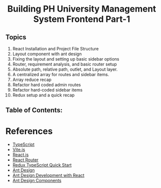 <h1 align='center'>Building PH University Management System Frontend Part-1</h1>

## Topics

1. React Installation and Project File Structure
2. Layout component with ant design
3. Fixing the layout and setting up basic sidebar options
4. Router, requirement analysis, and basic router setup
5. Absolute path, relative path, outlet, and Layout layer.
6. A centralized array for routes and sidebar items.
7. Array reduce recap
8. Refactor hard coded admin routes
9. Refactor hard-coded sidebar items
10. Redux setup and a quick recap

## Table of Contents:

# References

- [TypeScript](https://www.typescriptlang.org/)
- [Vite.js](https://vitejs.dev/)
- [React.js](https://react.dev/)
- [React Router](https://reactrouter.com/en/main)
- [Redux TypeScript Quick Start](https://redux-toolkit.js.org/tutorials/typescript)
- [Ant Design](https://ant.design/)
- [Ant Design Development with React](https://ant.design/docs/react/introduce)
- [Ant Design Components](https://ant.design/components/overview/)

